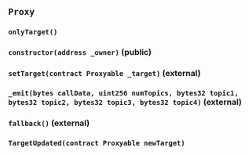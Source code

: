 ## `Proxy`

### `onlyTarget()`

### `constructor(address _owner)` (public)

### `setTarget(contract Proxyable _target)` (external)

### `_emit(bytes callData, uint256 numTopics, bytes32 topic1, bytes32 topic2, bytes32 topic3, bytes32 topic4)` (external)

### `fallback()` (external)

### `TargetUpdated(contract Proxyable newTarget)`
